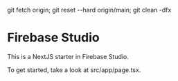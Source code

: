 git fetch origin; git reset --hard origin/main; git clean -dfx
# Firebase Studio

This is a NextJS starter in Firebase Studio.

To get started, take a look at src/app/page.tsx.
